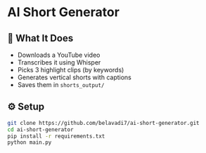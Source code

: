 # AI Short Generator

## 🎯 What It Does
- Downloads a YouTube video
- Transcribes it using Whisper
- Picks 3 highlight clips (by keywords)
- Generates vertical shorts with captions
- Saves them in `shorts_output/`

## ⚙️ Setup
```bash
git clone https://github.com/belavadi7/ai-short-generator.git
cd ai-short-generator
pip install -r requirements.txt
python main.py
